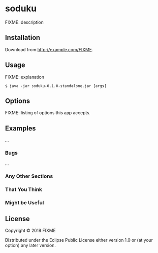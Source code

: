 # soduku

FIXME: description

## Installation

Download from http://example.com/FIXME.

## Usage

FIXME: explanation

    $ java -jar soduku-0.1.0-standalone.jar [args]

## Options

FIXME: listing of options this app accepts.

## Examples

...

### Bugs

...

### Any Other Sections
### That You Think
### Might be Useful

## License

Copyright © 2018 FIXME

Distributed under the Eclipse Public License either version 1.0 or (at
your option) any later version.
